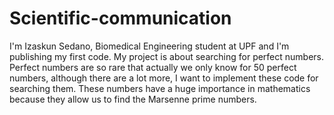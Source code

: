 # Scientific-communication
I'm Izaskun Sedano, Biomedical Engineering student at UPF and I'm publishing my first code.
My project is about searching for perfect numbers. Perfect numbers are so rare that actually we only know for 50 perfect numbers, although there are a lot more, I want to implement these code for searching them. These numbers have a huge importance in mathematics because they allow us to find the Marsenne prime numbers.
